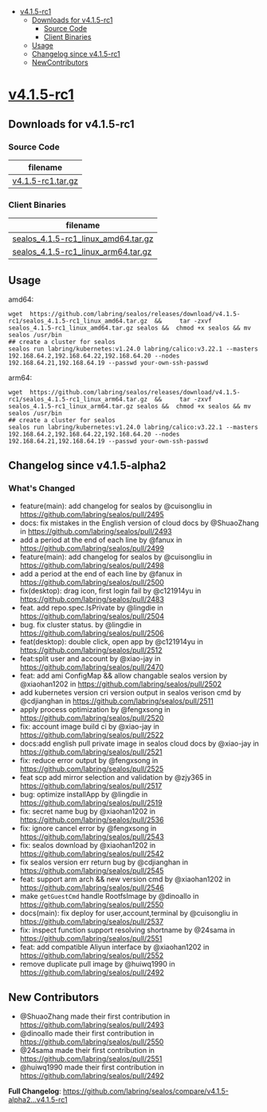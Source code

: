 - [v4.1.5-rc1](#v415-rc1httpsgithubcomlabringsealosreleasestagv415-rc1)
  - [Downloads for v4.1.5-rc1](#downloads-for-v415-rc1)
    - [Source Code](#source-code)
    - [Client Binaries](#client-binaries)
  - [Usage](#usage)
  - [Changelog since v4.1.5-rc1](#changelog-since-v415-alpha2)
  - [NewContributors](#new-contributors)


# [v4.1.5-rc1](https://github.com/labring/sealos/releases/tag/v4.1.5-rc1)

## Downloads for v4.1.5-rc1


### Source Code

filename |
-------- |
[v4.1.5-rc1.tar.gz](https://github.com/labring/sealos/archive/refs/tags/v4.1.5-rc1.tar.gz) |

### Client Binaries

filename |
-------- |
[sealos_4.1.5-rc1_linux_amd64.tar.gz](https://github.com/labring/sealos/releases/download/v4.1.5-rc1/sealos_4.1.5-rc1_linux_amd64.tar.gz) |
[sealos_4.1.5-rc1_linux_arm64.tar.gz](https://github.com/labring/sealos/releases/download/v4.1.5-rc1/sealos_4.1.5-rc1_linux_arm64.tar.gz) |

## Usage

amd64:

```shell
wget  https://github.com/labring/sealos/releases/download/v4.1.5-rc1/sealos_4.1.5-rc1_linux_amd64.tar.gz  &&     tar -zxvf sealos_4.1.5-rc1_linux_amd64.tar.gz sealos &&  chmod +x sealos && mv sealos /usr/bin
## create a cluster for sealos
sealos run labring/kubernetes:v1.24.0 labring/calico:v3.22.1 --masters 192.168.64.2,192.168.64.22,192.168.64.20 --nodes 192.168.64.21,192.168.64.19 --passwd your-own-ssh-passwd
```

arm64:

```shell
wget  https://github.com/labring/sealos/releases/download/v4.1.5-rc1/sealos_4.1.5-rc1_linux_arm64.tar.gz  &&     tar -zxvf sealos_4.1.5-rc1_linux_arm64.tar.gz sealos &&  chmod +x sealos && mv sealos /usr/bin
## create a cluster for sealos
sealos run labring/kubernetes:v1.24.0 labring/calico:v3.22.1 --masters 192.168.64.2,192.168.64.22,192.168.64.20 --nodes 192.168.64.21,192.168.64.19 --passwd your-own-ssh-passwd
```


## Changelog since v4.1.5-alpha2

### What's Changed
* feature(main): add changelog for sealos by @cuisongliu in https://github.com/labring/sealos/pull/2495
* docs: fix mistakes in the English version of cloud docs by @ShuaoZhang in https://github.com/labring/sealos/pull/2493
* add a period at the end of each line by @fanux in https://github.com/labring/sealos/pull/2499
* feature(main): add changelog for sealos by @cuisongliu in https://github.com/labring/sealos/pull/2498
* add a period at the end of each line by @fanux in https://github.com/labring/sealos/pull/2500
* fix(desktop): drag icon, first login fail by @c121914yu in https://github.com/labring/sealos/pull/2483
* feat. add repo.spec.IsPrivate by @lingdie in https://github.com/labring/sealos/pull/2504
* bug. fix cluster status. by @lingdie in https://github.com/labring/sealos/pull/2506
* feat(desktop): double click, open app by @c121914yu in https://github.com/labring/sealos/pull/2512
* feat:split user and account by @xiao-jay in https://github.com/labring/sealos/pull/2470
* feat: add ami ConfigMap && allow changable sealos version by @xiaohan1202 in https://github.com/labring/sealos/pull/2502
* add kubernetes version cri version output in sealos verison cmd by @cdjianghan in https://github.com/labring/sealos/pull/2511
* apply process optimization by @fengxsong in https://github.com/labring/sealos/pull/2520
* fix: account image build ci by @xiao-jay in https://github.com/labring/sealos/pull/2522
* docs:add english pull private image in sealos cloud docs by @xiao-jay in https://github.com/labring/sealos/pull/2521
* fix: reduce error output by @fengxsong in https://github.com/labring/sealos/pull/2525
* feat scp add mirror selection and validation by @zjy365 in https://github.com/labring/sealos/pull/2517
* bug: optimize installApp by @lingdie in https://github.com/labring/sealos/pull/2519
* fix: secret name bug by @xiaohan1202 in https://github.com/labring/sealos/pull/2536
* fix: ignore cancel error by @fengxsong in https://github.com/labring/sealos/pull/2543
* fix: sealos download by @xiaohan1202 in https://github.com/labring/sealos/pull/2542
* fix sealos version err return bug by @cdjianghan in https://github.com/labring/sealos/pull/2545
* feat: support arm arch && new version cmd by @xiaohan1202 in https://github.com/labring/sealos/pull/2546
* make `getGuestCmd` handle RootfsImage by @dinoallo in https://github.com/labring/sealos/pull/2550
* docs(main): fix deploy for user,account,terminal by @cuisongliu in https://github.com/labring/sealos/pull/2537
* fix: inspect function support resolving shortname by @24sama in https://github.com/labring/sealos/pull/2551
* feat: add compatible Aliyun interface by @xiaohan1202 in https://github.com/labring/sealos/pull/2552
* remove duplicate pull image by @huiwq1990 in https://github.com/labring/sealos/pull/2492

## New Contributors
* @ShuaoZhang made their first contribution in https://github.com/labring/sealos/pull/2493
* @dinoallo made their first contribution in https://github.com/labring/sealos/pull/2550
* @24sama made their first contribution in https://github.com/labring/sealos/pull/2551
* @huiwq1990 made their first contribution in https://github.com/labring/sealos/pull/2492

**Full Changelog**: https://github.com/labring/sealos/compare/v4.1.5-alpha2...v4.1.5-rc1



